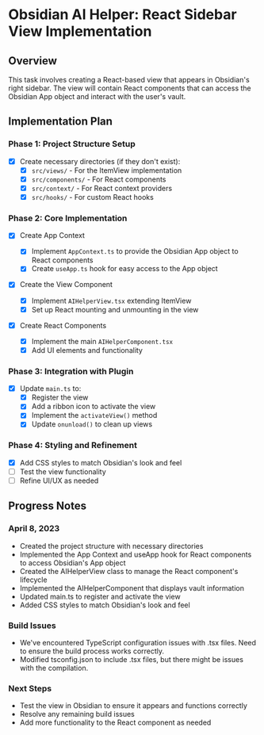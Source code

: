 # Obsidian AI Helper: React Sidebar View Implementation

## Overview

This task involves creating a React-based view that appears in Obsidian's right sidebar. The view will contain React components that can access the Obsidian App object and interact with the user's vault.

## Implementation Plan

### Phase 1: Project Structure Setup

-   [x] Create necessary directories (if they don't exist):
    -   [x] `src/views/` - For the ItemView implementation
    -   [x] `src/components/` - For React components
    -   [x] `src/context/` - For React context providers
    -   [x] `src/hooks/` - For custom React hooks

### Phase 2: Core Implementation

-   [x] Create App Context

    -   [x] Implement `AppContext.ts` to provide the Obsidian App object to React components
    -   [x] Create `useApp.ts` hook for easy access to the App object

-   [x] Create the View Component

    -   [x] Implement `AIHelperView.tsx` extending ItemView
    -   [x] Set up React mounting and unmounting in the view

-   [x] Create React Components
    -   [x] Implement the main `AIHelperComponent.tsx`
    -   [x] Add UI elements and functionality

### Phase 3: Integration with Plugin

-   [x] Update `main.ts` to:
    -   [x] Register the view
    -   [x] Add a ribbon icon to activate the view
    -   [x] Implement the `activateView()` method
    -   [x] Update `onunload()` to clean up views

### Phase 4: Styling and Refinement

-   [x] Add CSS styles to match Obsidian's look and feel
-   [ ] Test the view functionality
-   [ ] Refine UI/UX as needed

## Progress Notes

### April 8, 2023

-   Created the project structure with necessary directories
-   Implemented the App Context and useApp hook for React components to access Obsidian's App object
-   Created the AIHelperView class to manage the React component's lifecycle
-   Implemented the AIHelperComponent that displays vault information
-   Updated main.ts to register and activate the view
-   Added CSS styles to match Obsidian's look and feel

### Build Issues

-   We've encountered TypeScript configuration issues with .tsx files. Need to ensure the build process works correctly.
-   Modified tsconfig.json to include .tsx files, but there might be issues with the compilation.

### Next Steps

-   Test the view in Obsidian to ensure it appears and functions correctly
-   Resolve any remaining build issues
-   Add more functionality to the React component as needed
